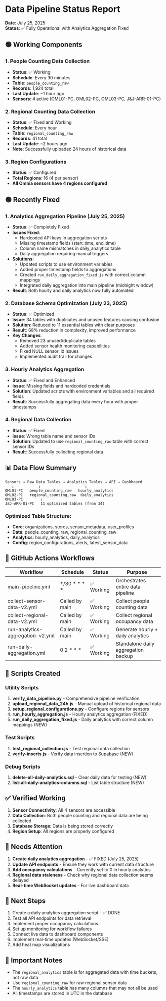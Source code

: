 # Data Pipeline Status Report

**Date**: July 25, 2025  
**Status**: ✅ Fully Operational with Analytics Aggregation Fixed

## 🟢 Working Components

### 1. People Counting Data Collection
- **Status**: ✅ Working
- **Schedule**: Every 30 minutes
- **Table**: `people_counting_raw`
- **Records**: 1,924 total
- **Last Update**: ~1 hour ago
- **Sensors**: 4 active (OML01-PC, OML02-PC, OML03-PC, J&J-ARR-01-PC)

### 2. Regional Counting Data Collection
- **Status**: ✅ Fixed and Working
- **Schedule**: Every hour
- **Table**: `regional_counting_raw`
- **Records**: 41 total
- **Last Update**: ~2 hours ago
- **Note**: Successfully uploaded 24 hours of historical data

### 3. Region Configurations
- **Status**: ✅ Configured
- **Total Regions**: 16 (4 per sensor)
- **All Omnia sensors have 4 regions configured**

## 🟢 Recently Fixed

### 1. Analytics Aggregation Pipeline (July 25, 2025)
- **Status**: ✅ Completely Fixed
- **Issues Fixed**:
  - Hardcoded API keys in aggregation scripts
  - Missing timestamp fields (start_time, end_time)
  - Column name mismatches in daily_analytics table
  - Daily aggregation requiring manual triggers
- **Solutions**:
  - Updated scripts to use environment variables
  - Added proper timestamp fields to aggregations
  - Created `run_daily_aggregation_fixed.js` with correct column mappings
  - Integrated daily aggregation into main pipeline (midnight window)
- **Result**: Both hourly and daily analytics now fully automated

### 2. Database Schema Optimization (July 23, 2025)
- **Status**: ✅ Optimized
- **Issue**: 34 tables with duplicates and unused features causing confusion
- **Solution**: Reduced to 11 essential tables with clear purposes
- **Result**: 68% reduction in complexity, improved performance
- **Key Changes**:
  - Removed 23 unused/duplicate tables
  - Added sensor health monitoring capabilities
  - Fixed NULL sensor_id issues
  - Implemented audit trail for changes

### 3. Hourly Analytics Aggregation
- **Status**: ✅ Fixed and Enhanced
- **Issue**: Missing fields and hardcoded credentials
- **Solution**: Updated scripts with environment variables and all required fields
- **Result**: Successfully aggregating data every hour with proper timestamps

### 4. Regional Data Collection
- **Status**: ✅ Fixed
- **Issue**: Wrong table name and sensor IDs
- **Solution**: Updated to use `regional_counting_raw` table with correct sensor IDs
- **Result**: Successfully collecting regional data

## 📊 Data Flow Summary

```
Sensors → Raw Data Tables → Analytics Tables → API → Dashboard
   ↓           ↓                    ↓
OML01-PC   people_counting_raw   hourly_analytics
OML02-PC   regional_counting_raw  daily_analytics
OML03-PC        ↓
J&J-ARR-01-PC   11 optimized tables (from 34)
```

### Optimized Table Structure:
- **Core**: organizations, stores, sensor_metadata, user_profiles
- **Data**: people_counting_raw, regional_counting_raw
- **Analytics**: hourly_analytics, daily_analytics
- **Config**: region_configurations, alerts, latest_sensor_data

## 🔧 GitHub Actions Workflows

| Workflow | Schedule | Status | Purpose |
|----------|----------|--------|---------|
| main-pipeline.yml | */30 * * * * | ✅ Working | Orchestrates entire data pipeline |
| collect-sensor-data-v2.yml | Called by main | ✅ Working | Collect people counting data |
| collect-regional-data-v2.yml | Called by main | ✅ Working | Collect regional occupancy data |
| run-analytics-aggregation-v2.yml | Called by main | ✅ Working | Generate hourly + daily analytics |
| run-daily-aggregation.yml | 0 2 * * * | ✅ Working | Standalone daily aggregation backup |

## 📝 Scripts Created

### Utility Scripts
1. **verify_data_pipeline.py** - Comprehensive pipeline verification
2. **upload_regional_data_24h.js** - Manual upload of historical regional data
3. **setup_regional_configurations.py** - Configure regions for sensors
4. **run_hourly_aggregation.js** - Hourly analytics aggregation (FIXED)
5. **run_daily_aggregation_fixed.js** - Daily analytics with correct column mappings (NEW)

### Test Scripts
1. **test_regional_collection.js** - Test regional data collection
2. **verify-inserts.js** - Verify data insertion to Supabase (NEW)

### Debug Scripts
1. **delete-all-daily-analytics.sql** - Clear daily data for testing (NEW)
2. **list-all-daily-analytics-columns.sql** - List table structure (NEW)

## ✅ Verified Working

1. **Sensor Connectivity**: All 4 sensors are accessible
2. **Data Collection**: Both people counting and regional data are being collected
3. **Database Storage**: Data is being stored correctly
4. **Region Setup**: All regions are properly configured

## 🔴 Needs Attention

1. ~~**Create daily analytics aggregation**~~ - ✅ FIXED (July 25, 2025)
2. **Update API endpoints** - Ensure they work with current data structure
3. **Add occupancy calculations** - Currently set to 0 in hourly analytics
4. **Regional data staleness** - Check why regional data collection seems delayed
5. **Real-time WebSocket updates** - For live dashboard data

## 🚀 Next Steps

1. ~~Create a daily analytics aggregation script~~ - ✅ DONE
2. Test all API endpoints for data retrieval
3. Implement proper occupancy calculations
4. Set up monitoring for workflow failures
5. Connect live data to dashboard components
6. Implement real-time updates (WebSocket/SSE)
7. Add heat map visualizations

## 📌 Important Notes

- The `regional_analytics` table is for aggregated data with time buckets, not raw data
- Use `regional_counting_raw` for raw regional sensor data
- The `hourly_analytics` table has many columns that may not all be used
- All timestamps are stored in UTC in the database